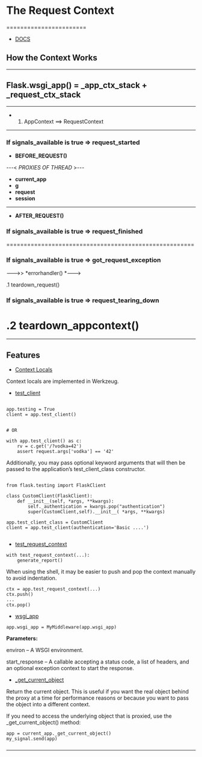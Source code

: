 # The Request Context
=======================

- [DOCS](https://flask.palletsprojects.com/en/1.1.x/reqcontext/)



## How the Context Works

----------------------------- -----------------------------
Flask.wsgi_app() = _app_ctx_stack + _request_ctx_stack
----------------------------------------------------------

-----------------------------
- 1. AppContext ==> RequestContext
-----------------------------
### If signals_available is true => request_started

- **BEFORE_REQUEST()**

---< *PROXIES OF THREAD* >---

- **current_app**
- **g**
- **request**
- **session**

-----------------------------

- **AFTER_REQUEST()**

### If signals_available is true => request_finished
======================================================
### If signals_available is true => got_request_exception 
--->> *errorhandler() *---> 

.1 teardown_request()
### If signals_available is true => request_tearing_down
.2 teardown_appcontext()
======================================================


-----------------------------------------------------------------------------------------------------

## Features


- [Context Locals](https://werkzeug.palletsprojects.com/en/1.0.x/local/)

Context locals are implemented in Werkzeug.

- [test_client](https://flask.palletsprojects.com/en/1.1.x/api/#flask.Flask.test_client)

```

app.testing = True
client = app.test_client()


# OR

with app.test_client() as c:
    rv = c.get('/?vodka=42')
    assert request.args['vodka'] == '42'

```

Additionally, you may pass optional keyword arguments that will then be passed to the application’s test_client_class constructor.

```

from flask.testing import FlaskClient

class CustomClient(FlaskClient):
    def __init__(self, *args, **kwargs):
        self._authentication = kwargs.pop("authentication")
        super(CustomClient,self).__init__( *args, **kwargs)

app.test_client_class = CustomClient
client = app.test_client(authentication='Basic ....')


```


- [test_request_context](https://flask.palletsprojects.com/en/1.1.x/api/#flask.Flask.test_request_context)

```
with test_request_context(...):
    generate_report()
```
When using the shell, it may be easier to push and pop the context manually to avoid indentation.

```
ctx = app.test_request_context(...)
ctx.push()
...
ctx.pop()

```

- [wsgi_app](https://flask.palletsprojects.com/en/1.1.x/api/#flask.Flask.wsgi_app)

```
app.wsgi_app = MyMiddleware(app.wsgi_app)

```
**Parameters:**

environ – A WSGI environment.

start_response – A callable accepting a status code, a list of headers, and an optional exception context to start the response.


- [_get_current_object](https://werkzeug.palletsprojects.com/en/1.0.x/local/#werkzeug.local.LocalProxy._get_current_object)

Return the current object. This is useful if you want the real object behind the proxy at a time for performance reasons or because you want to pass the object into a different context.

If you need to access the underlying object that is proxied, use the _get_current_object() method:


```
app = current_app._get_current_object()
my_signal.send(app)

```



### 


-----------------------------------------------------------------------------------------------------

